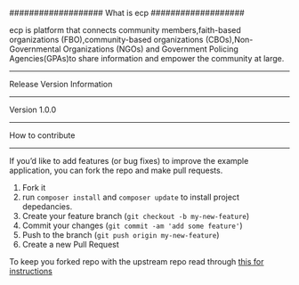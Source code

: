 
###################
What is ecp
###################

ecp is platform that connects community members,faith-based organizations (FBO),community-based organizations (CBOs),Non-Governmental Organizations (NGOs) and Government Policing Agencies(GPAs)to share information and empower the community at large.

*******************
Release Version Information
*******************

Version 1.0.0

*******************
How to contribute
*******************

If you’d like to add features (or bug fixes) to improve the example application, you can fork the repo and make pull requests.

1. Fork it
2. run `composer install` and `composer update` to install project depedancies.
3. Create your feature branch (`git checkout -b my-new-feature`)
4. Commit your changes (`git commit -am 'add some feature'`)
5. Push to the branch (`git push origin my-new-feature`)
6. Create a new Pull Request

To keep you forked repo with the upstream repo read through [this for
instructions](http://2buntu.com/articles/1459/keeping-your-forked-repo-synced-with-the-upstream-source/)
